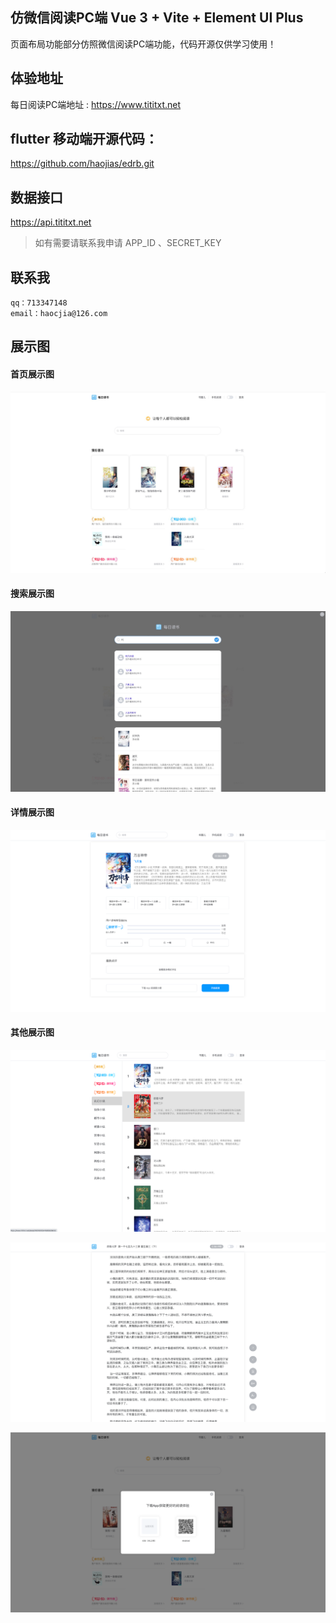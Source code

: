
## 仿微信阅读PC端 Vue 3 + Vite + Element UI Plus
页面布局功能部分仿照微信阅读PC端功能，代码开源仅供学习使用！

## 体验地址
每日阅读PC端地址 : https://www.tititxt.net
## flutter 移动端开源代码：
https://github.com/haojias/edrb.git

## 数据接口
https://api.tititxt.net
> 如有需要请联系我申请 APP_ID 、SECRET_KEY

## 联系我
`qq：713347148`  
`email：haocjia@126.com`

## 展示图

#### 首页展示图
![](img/img.png)

#### 搜索展示图
![](img/img_1.png)

#### 详情展示图
![](img/img_2.png)

#### 其他展示图
![](img/img_3.png)

![](img/img_4.png)

![](img/img_5.png)
